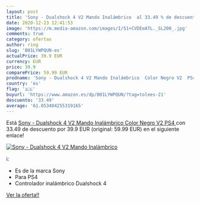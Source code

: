 ```yaml
---
layout: post
title: 'Sony - Dualshock 4 V2 Mando Inalámbrico  al 33.49 % de descuento'
date: 2020-12-23 12:41:53
image: 'https://m.media-amazon.com/images/I/51+CVDEeATL._SL200_.jpg'
comments: true
category: ofertas
author: ring
slug: 'B01LYWPQUN-es'
actualPrice: 39.9 EUR
currency: EUR
price: 39.9
comparePrice: 59.99 EUR
prodname: 'Sony - Dualshock 4 V2 Mando Inalámbrico  Color Negro V2  PS4 '
country: 'es'
flag: '🇪🇸'
buyurl: 'https://www.amazon.es/dp/B01LYWPQUN/?tag=tolees-21'
descuento: '33.49'
average: '61.053404255319165'
---
```


Está [Sony - Dualshock 4 V2 Mando Inalámbrico  Color Negro V2  PS4 ](https://www.amazon.es/dp/B01LYWPQUN/?tag=tolees-21) con 33.49 de descuento por 39.9 EUR (original: 59.99 EUR) en el siguiente enlace!

[![Sony - Dualshock 4 V2 Mando Inalámbrico ](https://m.media-amazon.com/images/I/51+CVDEeATL._SL200_.jpg)](https://www.amazon.es/dp/B01LYWPQUN/?tag=tolees-21)

ℹ️:

- Es de la marca Sony
- Para PS4
- Controlador inalámbrico Dualshock 4

[Ver la oferta!!](https://www.amazon.es/dp/B01LYWPQUN/?tag=tolees-21)
